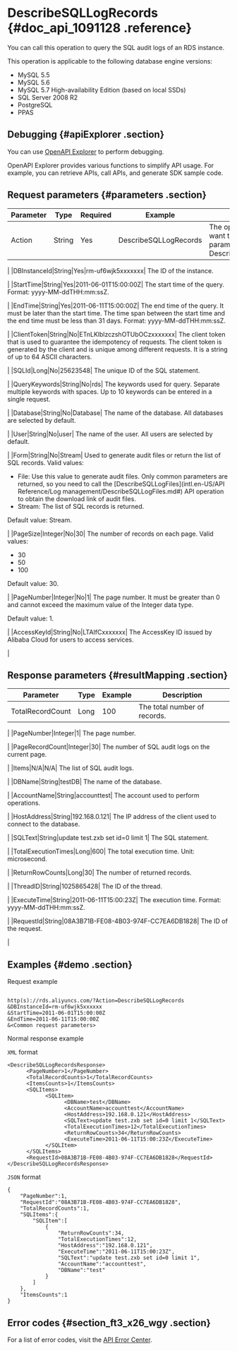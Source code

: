 # DescribeSQLLogRecords {#doc_api_1091128 .reference}

You can call this operation to query the SQL audit logs of an RDS instance.

This operation is applicable to the following database engine versions:

-   MySQL 5.5
-   MySQL 5.6
-   MySQL 5.7 High-availability Edition \(based on local SSDs\)
-   SQL Server 2008 R2
-   PostgreSQL
-   PPAS

## Debugging {#apiExplorer .section}

You can use [OpenAPI Explorer](https://api.aliyun.com/#product=Rds&api=DescribeSQLLogRecords) to perform debugging.

OpenAPI Explorer provides various functions to simplify API usage. For example, you can retrieve APIs, call APIs, and generate SDK sample code.

## Request parameters {#parameters .section}

|Parameter|Type|Required|Example|Description|
|---------|----|--------|-------|-----------|
|Action|String|Yes|DescribeSQLLogRecords| The operation that you want to perform. Set this parameter to DescribeSQLLogRecords.

 |
|DBInstanceId|String|Yes|rm-uf6wjk5xxxxxxx| The ID of the instance.

 |
|StartTime|String|Yes|2011-06-01T15:00:00Z| The start time of the query. Format: yyyy-MM-ddTHH:mm:ssZ.

 |
|EndTime|String|Yes|2011-06-11T15:00:00Z| The end time of the query. It must be later than the start time. The time span between the start time and the end time must be less than 31 days. Format: yyyy-MM-ddTHH:mm:ssZ.

 |
|ClientToken|String|No|ETnLKlblzczshOTUbOCzxxxxxxx| The client token that is used to guarantee the idempotency of requests. The client token is generated by the client and is unique among different requests. It is a string of up to 64 ASCII characters.

 |
|SQLId|Long|No|25623548| The unique ID of the SQL statement.

 |
|QueryKeywords|String|No|rds| The keywords used for query. Separate multiple keywords with spaces. Up to 10 keywords can be entered in a single request.

 |
|Database|String|No|Database| The name of the database. All databases are selected by default.

 |
|User|String|No|user| The name of the user. All users are selected by default.

 |
|Form|String|No|Stream| Used to generate audit files or return the list of SQL records. Valid values:

 -   File: Use this value to generate audit files. Only common parameters are returned, so you need to call the [DescribeSQLLogFiles](intl.en-US/API Reference/Log management/DescribeSQLLogFiles.md#) API operation to obtain the download link of audit files.
-   Stream: The list of SQL records is returned.

 Default value: Stream.

 |
|PageSize|Integer|No|30| The number of records on each page. Valid values:

 -   30
-   50
-   100

 Default value: 30.

 |
|PageNumber|Integer|No|1| The page number. It must be greater than 0 and cannot exceed the maximum value of the Integer data type.

 Default value: 1.

 |
|AccessKeyId|String|No|LTAIfCxxxxxxx| The AccessKey ID issued by Alibaba Cloud for users to access services.

 |

## Response parameters {#resultMapping .section}

|Parameter|Type|Example|Description|
|---------|----|-------|-----------|
|TotalRecordCount|Long|100| The total number of records.

 |
|PageNumber|Integer|1| The page number.

 |
|PageRecordCount|Integer|30| The number of SQL audit logs on the current page.

 |
|Items|N/A|N/A| The list of SQL audit logs.

 |
|DBName|String|testDB| The name of the database.

 |
|AccountName|String|accounttest| The account used to perform operations.

 |
|HostAddress|String|192.168.0.121| The IP address of the client used to connect to the database.

 |
|SQLText|String|update test.zxb set id=0 limit 1| The SQL statement.

 |
|TotalExecutionTimes|Long|600| The total execution time. Unit: microsecond.

 |
|ReturnRowCounts|Long|30| The number of returned records.

 |
|ThreadID|String|1025865428| The ID of the thread.

 |
|ExecuteTime|String|2011-06-11T15:00:23Z| The execution time. Format: yyyy-MM-ddTHH:mm:ssZ.

 |
|RequestId|String|08A3B71B-FE08-4B03-974F-CC7EA6DB1828| The ID of the request.

 |

## Examples {#demo .section}

Request example

``` {#request_demo}

http(s)://rds.aliyuncs.com/?Action=DescribeSQLLogRecords
&DBInstanceId=rm-uf6wjk5xxxxxx
&StartTime=2011-06-01T15:00:00Z
&EndTime=2011-06-11T15:00:00Z
&<Common request parameters>
```

Normal response example

`XML` format

``` {#codeblock_kwm_0y2_z3o}
<DescribeSQLLogRecordsResponse>
	  <PageNumber>1</PageNumber>
	  <TotalRecordCounts>1</TotalRecordCounts>
	  <ItemsCounts>1</ItemsCounts>
	  <SQLItems>
		    <SQLItem>
			      <DBName>test</DBName>
			      <AccountName>accounttest</AccountName>
			      <HostAddress>192.168.0.121</HostAddress>
			      <SQLText>update test.zxb set id=0 limit 1</SQLText>
			      <TotalExecutionTimes>12</TotalExecutionTimes>
			      <ReturnRowCounts>34</ReturnRowCounts>
			      <ExecuteTime>2011-06-11T15:00:23Z</ExecuteTime>
		    </SQLItem>
	  </SQLItems>
	  <RequestId>08A3B71B-FE08-4B03-974F-CC7EA6DB1828</RequestId></DescribeSQLLogRecordsResponse>
```

`JSON` format

``` {#codeblock_3pd_y9u_mef}
{
	"PageNumber":1,
	"RequestId":"08A3B71B-FE08-4B03-974F-CC7EA6DB1828",
	"TotalRecordCounts":1,
	"SQLItems":{
		"SQLItem":[
			{
				"ReturnRowCounts":34,
				"TotalExecutionTimes":12,
				"HostAddress":"192.168.0.121",
				"ExecuteTime":"2011-06-11T15:00:23Z",
				"SQLText":"update test.zxb set id=0 limit 1",
				"AccountName":"accounttest",
				"DBName":"test"
			}
		]
	},
	"ItemsCounts":1
}
```

## Error codes {#section_ft3_x26_wgy .section}

For a list of error codes, visit the [API Error Center](https://error-center.alibabacloud.com/status/product/Rds).

